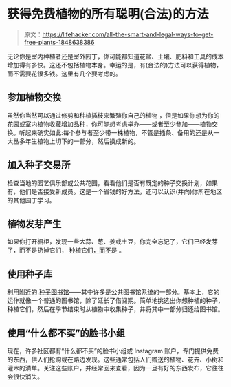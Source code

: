 # 获得免费植物的所有聪明(合法)的方法

> 原文：<https://lifehacker.com/all-the-smart-and-legal-ways-to-get-free-plants-1848638386>

无论你是室内种植者还是室外园丁，你可能都知道花盆、土壤、肥料和工具的成本增加得有多快。这还不包括植物本身。幸运的是，有(合法的)方法可以获得植物，而不需要花很多钱。这里有几个要考虑的。



## 参加植物交换

虽然你当然可以通过修剪和种植插枝来繁殖你自己的植物 ，但是如果你想为你的花园或室内植物收藏增加品种，你可能想考虑举办——或者至少参加——植物交换。听起来确实如此:每个参与者至少带一株植物，不管是插条、备用的还是从一大丛多年生植物上切下的一部分，然后换成新的。

## 加入种子交易所

检查当地的园艺俱乐部或公共花园，看看他们是否有既定的种子交换计划，如果有，他们是否接受新成员。这是一个省钱的好方法，还可以认识(并向)你所在地区的其他园丁学习。

## **植物发芽产生**

如果你打开橱柜，发现一些大蒜、葱、姜或土豆，你完全忘记了，它们已经发芽了，而不是扔掉它们， [种植它们，而不是](https://www.sunset.com/home-garden/plants/plant-bargains-sales-money-saving-tricks) 。

## 使用种子库

利用附近的 [种子图书馆](https://www.gardeningknowhow.com/garden-how-to/propagation/seeds/how-to-start-a-seed-library.htm)——其中许多是公共图书馆系统的一部分。基本上，它的运作就像一个普通的图书馆，除了延长了借阅期。简单地挑选出你想种植的种子，种植它们，然后在季节结束时从植物中收集种子，并将其中一部分归还给图书馆。

## 使用“什么都不买”的脸书小组

现在，许多社区都有“什么都不买”的脸书小组或 Instagram 账户，专门提供免费的东西，供人们抢购或在路边发现。这些通常包括人们赠送的植物、花卉、小树和灌木的清单。关注这些账户，并经常回来查看，因为一旦有好的东西发布，它往往会很快消失。